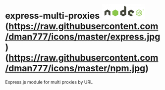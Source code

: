 express-multi-proxies ![alt text](https://raw.githubusercontent.com/dman777/icons/master/node.jpg) (https://raw.githubusercontent.com/dman777/icons/master/express.jpg) (https://raw.githubusercontent.com/dman777/icons/master/npm.jpg)
=====================

Express.js module for multi proxies by URL
